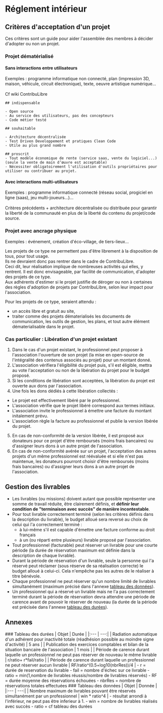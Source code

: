 Réglement intérieur
===================

## Critères d'acceptation d'un projet
Ces critères sont un guide pour aider l'assemblée des membres à décider d'adopter ou non un projet.

### Projet dématérialisé
#### Sans interactions entre utilisateurs
Exemples : programme informatique non connecté, plan (impression 3D, maison, véhicule, circuit électronique), texte, oeuvre artistique numérique...
<br/>
<br/>Cf wiki ContribuLibre
```
## indispensable

- Open source
- Au service des utilisateurs, pas des concepteurs
- Code métier testé

## souhaitable

- Architecture décentralisée
- Test Driven Developpement et pratiques Clean Code
- Utile au plus grand nombre

## proscrit
- Tout modèle économique de rente (service saas, vente du logiciel...) (seule la vente de main d’œuvre est acceptable)
- Nécessiter obligatoirement l'utilisation d'outils propriétaires pour utiliser ou contribuer au projet.
```




#### Avec interactions multi-utilisateurs
Exemples : programme informatique connecté (réseau social, progiciel en ligne (saas), jeu multi-joueurs...)...
<br/>
<br/>Critères précédents + architecture décentralisée ou distribuée pour garantir la liberté de la communauté en plus de la liberté du contenu du projet/code source.

### Projet avec ancrage physique
Exemples : événement, création d'éco-village, de tiers-lieux...

Les projets de ce type ne permettent pas d'être librement à la disposition de tous, pour tout usage. 
<br/>Ils ne devraient donc pas rentrer dans le cadre de ContribuLibre. <br/>Ceci dit, leur réalisation implique de nombreuses activités qui elles, y rentrent. Il est donc envisageable, par facilité de communication, d'adopter des projets de ce type. 
<br/>Aux adhérents d'estimer si le projet justifie de déroger ou non à certaines des règles d'adoption de projets par ContribuLibre, selon leur impact pour l'association.

Pour les projets de ce type, seraient attendu :
- un accès libre et gratuit au site,
- traiter comme des projets dématerialisés les documents de communication, les outils de gestion, les plans, et tout autre élément dématerialisable dans le projet.

### Cas particulier : Libération d'un projet existant
1. Dans le cas d'un projet existant, le professionnel peut proposer à l'association l'ouverture de son projet (la mise en open-source de l'intégralité des contenus associés au projet) pour un montant donné.
2. L'association vérifiera l'éligibilité du projet puis, s'il est éligible, mettra au vote l'acceptation ou non de la libération du projet pour le budget proposé.
3. Si les conditions de libération sont acceptées, la libération du projet est ouverte aux dons par l'association.
4. Une fois les dons dédiés à cette libération collectés :
  + Le projet est effectivement libéré par le professionnel.
  + L'association vérifie que le projet libéré correspond aux termes initiaux.
  + L'association invite le professionnel à émettre une facture du montant initalement prévu.
  + L'association règle la facture au professionnel et publie la version libérée du projet.
5. En cas de non-conformité de la version libérée, il est proposé aux donateurs pour ce projet d'être remboursés (moins frais bancaires) ou d'assigner leurs dons à un autre projet de l'association.
6. En cas de non-conformité avérée sur un projet, l'acceptation des autres projets d'un même professionnel est réévaluée et si elle n'est pas maintenue, les donateurs pourront choisir d'être remboursés (moins frais bancaires) ou d'assigner leurs dons à un autre projet de l'association. 


## Gestion des livrables
- Les livrables (ou missions) doivent autant que possible représenter une somme de travail réduite, être clairement définis, et **définir leur condition de "terminaison avec succès" de manière incontestable**.
- Pour tout livrable correctement terminé (selon les critères définis dans la description du livrable), le budget alloué sera reversé au choix de celui qui l'a correctement terminé :
  + à lui-même s'il est capable d'émettre une facture conforme au droit français
  + à un (ou réparti entre plusieurs) livrable proposé par l'association.
- Tout professionnel (facturable) peut réserver un livrable pour une courte période (la durée de réservation maximum est définie dans la description de chaque livrable).
- Durant la période de réservation d'un livrable, seule la personne qui l'a réservé peut réclamer (sous réserve de sa réalisation correcte) le budget alloué à celui-ci. Cela n'empêche pas les autres de le réaliser à titre bénévole.
- Chaque professionnel ne peut réserver qu'un nombre limité de livrables simultanément (maximum précisé dans l'annexe [tableau des données](#dataTable)).
- Un professionnel qui a réservé un livrable mais ne l'a pas correctement terminé durant la période de réservation devra attendre une période de carence avant de pouvoir le réserver de nouveau (la durée de la période est précisée dans l'annexe [tableau des durées](#timeTable)).

## Annexes
<a id="timeTable"/>
### Tableau des durées
| Objet | Durée |
|:--- | ---:|
| Radiation automatique d'un adhérent pour inactivité totale (réadhésion possible au moindre signe d'activité) | 5 ans |
| Publication des exercices comptables et bilan de la situation bancaire de l'association | 1 mois |
| Période de carence durant laquelle un professionnel ne peut pas réserver de nouveau le même livrable | r/ratio+ r*fail/ratio |
| Période de carence durant laquelle un professionnel ne peut réserver aucun livrable | RF/ratio^(0.5+log10(nbrRes))/4 |
- r = durée de reservation du livrable
- fail = nombre d'échec sur ce livrable
- ratio = min(1,nombre de livrables réussis/nombre de livrables réservés)
- RF = durée moyenne des réservations échouées
- nbrRes = nombre de réservations totales effectuées

<a id="dataTable"/>
### Tableau des données
| Objet | Donnée |
|:--- | ---:|
| Nombre maximum de livrables pouvant être réservés simultanément par un professionnel | win * ratio^4 |
- résultat arrondi à l'inférieur, ne peut pas être inferieur à 1.
- win = nombre de livrables réalisés avec succès
- ratio = cf tableau des durées

